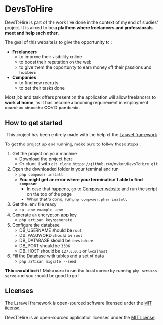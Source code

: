 # DevsToHire

DevsToHire is part of the work I've done in the context of my end of studies' project. 
It is aimed to be **a platform where freelancers and professionals meet and help each other**.

The goal of this website is to give the opportunity to :
* **Freelancers**
    * to improve their visibility online
    * to boost their reputation on the web
    * to give them the opportunity to earn money off their passions and hobbies
* **Companies**
    * to find new recruits
    * to get their tasks done
      
Most job and task offers present on the application will allow freelancers to **work at home**, as it has become a booming requirement in employment searches since the COVID pandemic.

## How to get started
<p align="center">
This project has been entirely made with the help of the <a href="https://laravel.com/" target="_blank">Laravel framework</a>
    
To get the project up and running, make sure to follow these steps :
1. Get the project on your machine
    * Download the project <a href="https://github.com/mvker/DevsToHire/archive/refs/heads/master.zip">here</a>
    * Or clone it with `git clone https://github.com/mvker/DevsToHire.git`
1. Open the downloaded folder in your terminal and run 
    * `php composer install`
    * **You might get an error where your terminal isn't able to find `composer`**
        * In case that happens, go to <a href="https://getcomposer.org/download/" target="_blank">Composer website</a> and run the script on the top of the page
        * When that's done, run `php composer.phar install`
1. Get the .env file ready
    * `cp .env.example .env`
1. Generate an encryption app key
    * `php artisan key:generate`
1. Configure the database
    * DB_USERNAME should be `root`
    * DB_PASSWORD should be `root`
    * DB_DATABASE should be `devstohire`
    * DB_PORT should be `3306`
    * DB_HOST should be `127.0.0.1` or `localhost`
1. Fill the Database with tables and a set of data
    * `php artisan migrate --seed`
    
**This should be it !** Make sure to run the local server by running `php artisan serve` and you should be good to go !
</p>

## Licenses

The Laravel framework is open-sourced software licensed under the [MIT license](https://opensource.org/licenses/MIT).

DevsToHire is an open-sourced application licensed under the [MIT license](https://opensource.org/licenses/MIT).

